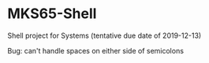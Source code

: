 # MKS65-Shell
Shell project for Systems (tentative due date of 2019-12-13)

Bug: can't handle spaces on either side of semicolons
